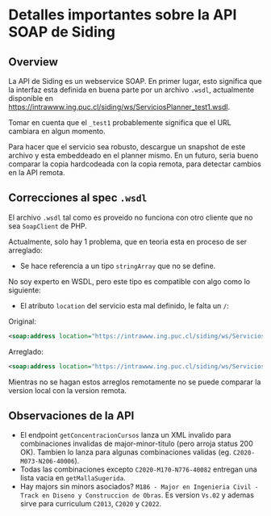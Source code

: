 
# Detalles importantes sobre la API SOAP de Siding

## Overview

La API de Siding es un webservice SOAP.
En primer lugar, esto significa que la interfaz esta definida en buena parte por un archivo `.wsdl`,
actualmente disponible en https://intrawww.ing.puc.cl/siding/ws/ServiciosPlanner_test1.wsdl.

Tomar en cuenta que el `_test1` probablemente significa que el URL cambiara en algun momento.

Para hacer que el servicio sea robusto, descargue un snapshot de este archivo y esta embeddeado en
el planner mismo.
En un futuro, seria bueno comparar la copia hardcodeada con la copia remota, para detectar cambios en
la API remota.

## Correcciones al spec `.wsdl`

El archivo `.wsdl` tal como es proveido no funciona con otro cliente que no sea `SoapClient` de PHP.

Actualmente, solo hay 1 problema, que en teoria esta en proceso de ser arreglado:

- Se hace referencia a un tipo `stringArray` que no se define.

No soy experto en WSDL, pero este tipo es compatible con algo como lo siguiente:

- El atributo `location` del servicio esta mal definido, le falta un `/`:

Original:

```xml
<soap:address location="https://intrawww.ing.puc.cl/siding/ws/ServiciosPlanner_test1" />
```

Arreglado:

```xml
<soap:address location="https://intrawww.ing.puc.cl/siding/ws/ServiciosPlanner_test1/" />
```

Mientras no se hagan estos arreglos remotamente no se puede comparar la version local con la version remota.

## Observaciones de la API

- El endpoint `getConcentracionCursos` lanza un XML invalido para combinaciones invalidas de major-minor-titulo (pero arroja status 200 OK). Tambien lo lanza para algunas combinaciones validas (eg. `C2020-M073-N206-40006`).
- Todas las combinaciones excepto `C2020-M170-N776-40082` entregan una lista vacia en `getMallaSugerida`.
- Hay majors sin minors asociados? `M186 - Major en Ingenieria Civil - Track en Diseno y Construccion de Obras`. Es version `Vs.02` y ademas sirve para curriculum `C2013`, `C2020` y `C2022`.
